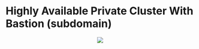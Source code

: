 # Highly Available Private Cluster With Bastion (subdomain)

<p align="center">
  <img src="k8s-aws-ha-private-master-sub.png"> </image>
</p>
